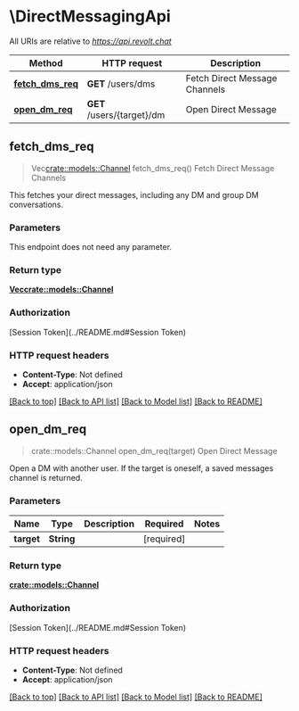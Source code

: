 # \DirectMessagingApi

All URIs are relative to *https://api.revolt.chat*

Method | HTTP request | Description
------------- | ------------- | -------------
[**fetch_dms_req**](DirectMessagingApi.md#fetch_dms_req) | **GET** /users/dms | Fetch Direct Message Channels
[**open_dm_req**](DirectMessagingApi.md#open_dm_req) | **GET** /users/{target}/dm | Open Direct Message



## fetch_dms_req

> Vec<crate::models::Channel> fetch_dms_req()
Fetch Direct Message Channels

This fetches your direct messages, including any DM and group DM conversations.

### Parameters

This endpoint does not need any parameter.

### Return type

[**Vec<crate::models::Channel>**](Channel.md)

### Authorization

[Session Token](../README.md#Session Token)

### HTTP request headers

- **Content-Type**: Not defined
- **Accept**: application/json

[[Back to top]](#) [[Back to API list]](../README.md#documentation-for-api-endpoints) [[Back to Model list]](../README.md#documentation-for-models) [[Back to README]](../README.md)


## open_dm_req

> crate::models::Channel open_dm_req(target)
Open Direct Message

Open a DM with another user.  If the target is oneself, a saved messages channel is returned.

### Parameters


Name | Type | Description  | Required | Notes
------------- | ------------- | ------------- | ------------- | -------------
**target** | **String** |  | [required] |

### Return type

[**crate::models::Channel**](Channel.md)

### Authorization

[Session Token](../README.md#Session Token)

### HTTP request headers

- **Content-Type**: Not defined
- **Accept**: application/json

[[Back to top]](#) [[Back to API list]](../README.md#documentation-for-api-endpoints) [[Back to Model list]](../README.md#documentation-for-models) [[Back to README]](../README.md)


